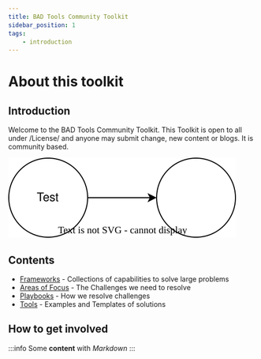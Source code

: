 ```yaml
---
title: BAD Tools Community Toolkit
sidebar_position: 1
tags:
    - introduction
---
```


# About this toolkit

## Introduction

Welcome to the BAD Tools Community Toolkit.  This Toolkit is open to all under /License/ and anyone may submit change, new content or blogs.  It is community based.

![Big Picture](../static/img/Hotspot1.drawio.svg)

## Contents

* [Frameworks](/docs/Frameworks/intro) - Collections of capabilities to solve large problems
* [Areas of Focus](/docs/Areas%20of%20Focus/intro) - The Challenges we need to resolve
* [Playbooks](/docs/Playbooks/intro) - How we resolve challenges
* [Tools](/docs/Tools/intro) - Examples and Templates of solutions

## How to get involved

:::info
Some **content** with _Markdown_ 
::: 